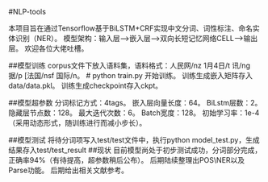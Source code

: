 #NLP-tools

本项目旨在通过Tensorflow基于BiLSTM+CRF实现中文分词、词性标注、命名实体识别（NER）。
模型架构：输入层-->嵌入层-->双向长短记忆网络CELL-->输出层。
欢迎各位大佬吐槽。

##模型训练
        corpus文件下放入语料集，语料格式：人民网/nz 1月4日/t 讯/ng 据/p [法国/nsf 国际/n。
        # python train.py 开始训练。
        训练生成嵌入矩阵存入data/data.pkl。
        训练生成checkpoint存入ckpt。

##模型超参数
        分词标记方式：4tags。
        嵌入层向量长度：64。
        BiLstm层数：2。
        隐藏层节点数：128。
        最大迭代次数：6。
        Batch宽度：128。
        初始学习率：1e-4（采用动态形式，随训练进行而减小步长）。
    
##模型测试
        将待分词项写入test/test文件中，执行python model_test.py，生成结果存入test/test_result
##现状
目前模型尚处于初步测试成功，分词部分完成，正确率94%（有待提高，超参数稍后公布）。
后期陆续整理出POS\NER以及Parse功能。
后期给出相关文献参考。
